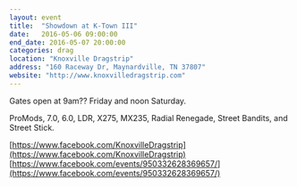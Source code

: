 ```yaml
---
layout: event
title:  "Showdown at K-Town III"
date:   2016-05-06 09:00:00
end_date: 2016-05-07 20:00:00
categories: drag
location: "Knoxville Dragstrip"
address: "160 Raceway Dr, Maynardville, TN 37807"
website: "http://www.knoxvilledragstrip.com"
---
```


Gates open at 9am?? Friday and noon Saturday.

ProMods, 7.0, 6.0, LDR, X275, MX235, Radial Renegade, Street Bandits, and Street Stick.

[https://www.facebook.com/KnoxvilleDragstrip](https://www.facebook.com/KnoxvilleDragstrip)
[https://www.facebook.com/events/950332628369657/](https://www.facebook.com/events/950332628369657/)

